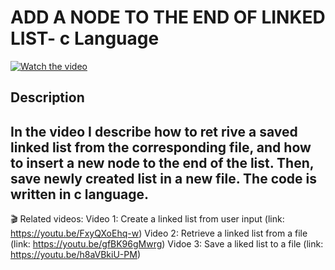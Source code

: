 # ADD A NODE TO THE END OF LINKED LIST- c Language

[![Watch the video](https://img.youtube.com/vi/ona-nrr5E5Y/hqdefault.jpg)](https://youtu.be/ona-nrr5E5Y)

## Description

  

In the video I describe how to ret rive a saved linked list from the corresponding file, and how to insert a new node to the end of the list. Then, save newly created list in a new file. The code is written in c language.
------
🎬 Related videos:
Video 1: Create a linked list from user input (link: https://youtu.be/FxyQXoEhq-w)
Video 2: Retrieve a linked list from a file (link:  https://youtu.be/gfBK96gMwrg)
Vidoe 3: Save a liked list to a file (link: https://youtu.be/h8aVBkiU-PM)

